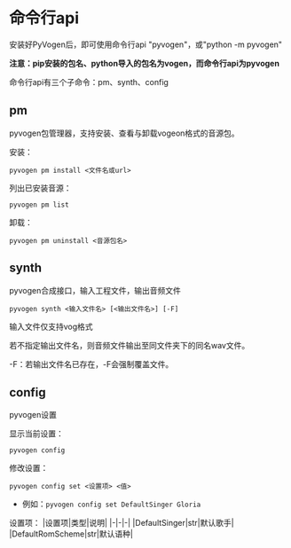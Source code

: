 # 命令行api
安装好PyVogen后，即可使用命令行api "pyvogen"，或"python -m pyvogen"

**注意：pip安装的包名、python导入的包名为vogen，而命令行api为pyvogen**

命令行api有三个子命令：pm、synth、config

## pm
pyvogen包管理器，支持安装、查看与卸载vogeon格式的音源包。

安装：
```
pyvogen pm install <文件名或url>
```

列出已安装音源：
```
pyvogen pm list
```

卸载：
```
pyvogen pm uninstall <音源包名>
```

## synth
pyvogen合成接口，输入工程文件，输出音频文件
```
pyvogen synth <输入文件名> [<输出文件名>] [-F]
```
输入文件仅支持vog格式

若不指定输出文件名，则音频文件输出至同文件夹下的同名wav文件。

-F：若输出文件名已存在，-F会强制覆盖文件。

## config
pyvogen设置

显示当前设置：
```
pyvogen config
```

修改设置：
```
pyvogen config set <设置项> <值>
```
- 例如：`pyvogen config set DefaultSinger Gloria`

设置项：
|设置项|类型|说明|
|-|-|-|
|DefaultSinger|str|默认歌手|
|DefaultRomScheme|str|默认语种|